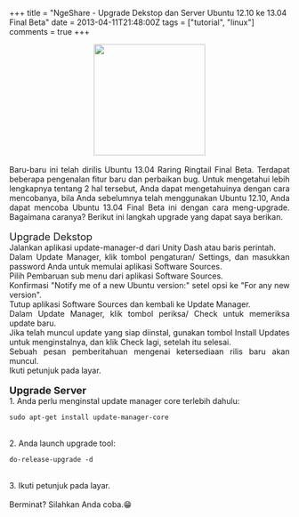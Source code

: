 +++
title = "NgeShare - Upgrade Dekstop dan Server Ubuntu 12.10 ke 13.04 Final Beta"
date = 2013-04-11T21:48:00Z
tags = ["tutorial", "linux"]
comments = true
+++

<center><img border="0" height="200" src="https://1.bp.blogspot.com/-wi4wOQpL7r0/UWbNGzAUTqI/AAAAAAAAB8Q/MK7iYC7J93s/s200/ubunturaringringtal1304.jpg" width="200" /></center><br />
<div style="text-align: justify;"><span itemprop="rating">Baru-baru ini telah dirilis Ubuntu 13.04 Raring Ringtail Final Beta. Terdapat beberapa pengenalan fitur baru dan perbaikan bug. Untuk mengetahui lebih lengkapnya tentang 2 hal tersebut, Anda dapat mengetahuinya dengan cara mencobanya, bila Anda sebelumnya telah menggunakan Ubuntu 12.10, Anda dapat mencoba Ubuntu 13.04 Final Beta ini dengan cara meng-upgrade. Bagaimana caranya? Berikut ini langkah upgrade yang dapat saya berikan.<br /><br />
<span style="font-size: large;">Upgrade Dekstop</span></span></b><br />
Jalankan aplikasi update-manager-d dari Unity Dash atau baris perintah.<br />
Dalam Update Manager, klik tombol pengaturan/ Settings, dan masukkan password Anda untuk memulai aplikasi Software Sources.<br />
Pilih Pembaruan sub menu dari aplikasi Software Sources.<br />
Konfirmasi "Notify me of a new Ubuntu version:" setel opsi ke "For any new version".<br />
Tutup aplikasi Software Sources dan kembali ke Update Manager.<br />
Dalam Update Manager, klik tombol periksa/ Check untuk memeriksa update baru.<br />
Jika telah muncul update yang siap diinstal, gunakan tombol Install Updates untuk menginstalnya, dan klik Check lagi, setelah itu selesai.<br />
Sebuah pesan pemberitahuan mengenai ketersediaan rilis baru akan muncul.<br />
Ikuti petunjuk pada layar.<br /><br />
<span style="font-size: large;"><b>Upgrade Server </b></span><br />
1. Anda perlu menginstal update manager core terlebih dahulu:<br />
<pre><code>sudo apt-get install update-manager-core</code></pre><br />
2. Anda launch upgrade tool:<br />
<pre><code>do-release-upgrade -d</code></pre><br />
3. Ikuti petunjuk pada layar.<br /><br />Berminat? Silahkan Anda coba.😁</div>
